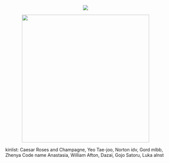 <div id="header" align="center">
  
![](https://komarev.com/ghpvc/?username=EVILRUSSIAN&label=^__^&color=9fbab8&style=plastic&base=100)

<p align="center">

<p align="center">

<img src="https://files.catbox.moe/760vzy.PNG" width="400">

</p>

<div id="header" align="left">
  
kinlist: Caesar Roses and Champagne, Yeo Tae-joo, Norton idv, Gord mlbb, Zhenya Code name Anastasia, William Afton, Dazai, Gojo Satoru, Luka alnst
